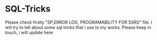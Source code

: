 # SQL-Tricks
Please check firstly "SP,ERROR LOG, PROGRAMABILITY FOR SSRS" file.
I will try to tell about some sql tricks that i use to my works. Please keep in touch, i will update here

